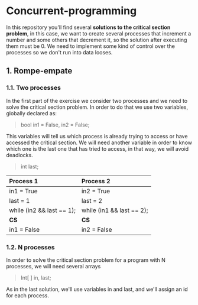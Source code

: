 # Concurrent-programming
In this repository you'll find several **solutions to the critical section problem**, in this case, we want to create several processes that increment a number and some others that decrement it, so the solution after executing them must be 0. We need to implement some kind of control over the processes so we don't run into data looses.

## 1. Rompe-empate

###   1.1. Two processes

In the first part of the exercise we consider two processes and we need to solve the critical section problem. In order to do that we use two variables, globally declared as:

> bool in1 = False, in2 = False;

This variables will tell us which process is already trying to access or have accessed the critical section.
We will need another variable in order to know which one is the last one that has tried to access, in that way, we will avoid deadlocks.

> int last;

| **Process 1** | **Process 2** |
|:-------------|:-------------|
|in1 = True     |in2 = True     |
|last = 1       |last = 2       |
|while (in2 && last == 1); | while (in1 && last == 2); |
|**CS**|**CS**|
|in1 = False    | in2 = False|


###   1.2. N processes
    
In order to solve the critical section problem for a program with N processes, we will need several arrays

> Int[ ] in, last;

As in the last solution, we'll use variables in and last, and we'll assign an id for each process.
